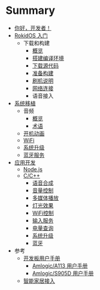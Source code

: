 # Summary

* [你好，开发者！](README.md)
* [RokidOS 入门](source/getting_started/overview.md)
    * 下载和构建
        * [概览](source/downloading_building/requirements.md)
        * [搭建编译环境](source/downloading_building/build_env.md)
        * [下载源代码](source/downloading_building/downloading_codes.md)
        * [准备构建](source/downloading_building/building.md)
        * [刷机说明](source/downloading_building/burn_image.md)
        * [网络连接](source/downloading_building/network_connect.md)
        * 语音接入
* [系统移植](porting/overview.md)
    * 音频
        * [概览](porting/audio/overview.md)
        * [术语](porting/audio/terminology.md)
    * [开机动画](porting/bootanim/bootanim.md)
    * [WiFi](porting/wifi/wifi.md)
    * [系统升级](porting/upgrade/upgrade.md)
    * [蓝牙服务](porting/bluetooth/bluetooth.md)
* [应用开发](development/overview.md)
    * [Node.js](development/tutorial-nodejs.md)
    * [C/C++](development/tutorial-cplusplus.md)
        * [语音合成](development/cplusplus/tts.md)
        * [音量控制](development/cplusplus/volume_ctrl.md)
        * [多媒体播放](development/cplusplus/mediaplayer.md)
        * [灯光效果](development/cplusplus/lumenflinger.md)
        * [WiFi控制](development/cplusplus/wpa_ctrl.md)
        * [输入服务](development/cplusplus/inputflinger.md)
        * [电量查询](development/cplusplus/power_ctrl.md)
        * [系统升级](development/cplusplus/upgrade.md)
        * [蓝牙](development/cplusplus/btflinger.md)
* 参考
    * [开发板用户手册](reference/dev_board/board_list.md)
        * [Amlogic/A113 用户手册](reference/dev_board/amlogic/usermanual_a113.md)
        * [Amlogic/S905D 用户手册](reference/dev_board/amlogic/usermanual_s905d.md)
    * [智能家居接入](https://rokid.github.io/rokid-homebase-docs/)

